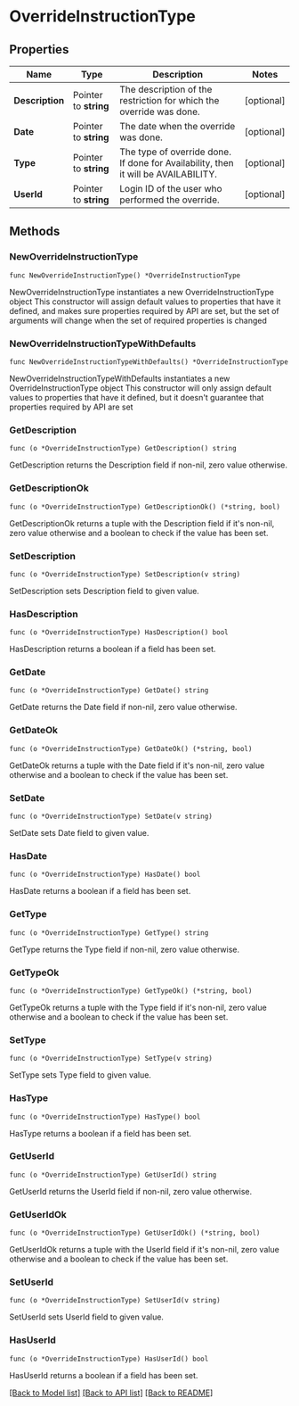 # OverrideInstructionType

## Properties

Name | Type | Description | Notes
------------ | ------------- | ------------- | -------------
**Description** | Pointer to **string** | The description of the restriction for which the override was done. | [optional] 
**Date** | Pointer to **string** | The date when the override was done. | [optional] 
**Type** | Pointer to **string** | The type of override done. If done for Availability, then it will be AVAILABILITY. | [optional] 
**UserId** | Pointer to **string** | Login ID of the user who performed the override. | [optional] 

## Methods

### NewOverrideInstructionType

`func NewOverrideInstructionType() *OverrideInstructionType`

NewOverrideInstructionType instantiates a new OverrideInstructionType object
This constructor will assign default values to properties that have it defined,
and makes sure properties required by API are set, but the set of arguments
will change when the set of required properties is changed

### NewOverrideInstructionTypeWithDefaults

`func NewOverrideInstructionTypeWithDefaults() *OverrideInstructionType`

NewOverrideInstructionTypeWithDefaults instantiates a new OverrideInstructionType object
This constructor will only assign default values to properties that have it defined,
but it doesn't guarantee that properties required by API are set

### GetDescription

`func (o *OverrideInstructionType) GetDescription() string`

GetDescription returns the Description field if non-nil, zero value otherwise.

### GetDescriptionOk

`func (o *OverrideInstructionType) GetDescriptionOk() (*string, bool)`

GetDescriptionOk returns a tuple with the Description field if it's non-nil, zero value otherwise
and a boolean to check if the value has been set.

### SetDescription

`func (o *OverrideInstructionType) SetDescription(v string)`

SetDescription sets Description field to given value.

### HasDescription

`func (o *OverrideInstructionType) HasDescription() bool`

HasDescription returns a boolean if a field has been set.

### GetDate

`func (o *OverrideInstructionType) GetDate() string`

GetDate returns the Date field if non-nil, zero value otherwise.

### GetDateOk

`func (o *OverrideInstructionType) GetDateOk() (*string, bool)`

GetDateOk returns a tuple with the Date field if it's non-nil, zero value otherwise
and a boolean to check if the value has been set.

### SetDate

`func (o *OverrideInstructionType) SetDate(v string)`

SetDate sets Date field to given value.

### HasDate

`func (o *OverrideInstructionType) HasDate() bool`

HasDate returns a boolean if a field has been set.

### GetType

`func (o *OverrideInstructionType) GetType() string`

GetType returns the Type field if non-nil, zero value otherwise.

### GetTypeOk

`func (o *OverrideInstructionType) GetTypeOk() (*string, bool)`

GetTypeOk returns a tuple with the Type field if it's non-nil, zero value otherwise
and a boolean to check if the value has been set.

### SetType

`func (o *OverrideInstructionType) SetType(v string)`

SetType sets Type field to given value.

### HasType

`func (o *OverrideInstructionType) HasType() bool`

HasType returns a boolean if a field has been set.

### GetUserId

`func (o *OverrideInstructionType) GetUserId() string`

GetUserId returns the UserId field if non-nil, zero value otherwise.

### GetUserIdOk

`func (o *OverrideInstructionType) GetUserIdOk() (*string, bool)`

GetUserIdOk returns a tuple with the UserId field if it's non-nil, zero value otherwise
and a boolean to check if the value has been set.

### SetUserId

`func (o *OverrideInstructionType) SetUserId(v string)`

SetUserId sets UserId field to given value.

### HasUserId

`func (o *OverrideInstructionType) HasUserId() bool`

HasUserId returns a boolean if a field has been set.


[[Back to Model list]](../README.md#documentation-for-models) [[Back to API list]](../README.md#documentation-for-api-endpoints) [[Back to README]](../README.md)


